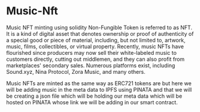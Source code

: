 # Music-Nft
Music NFT minting using solidity
Non-Fungible Token is referred to as NFT. It is a kind of digital asset that denotes ownership or proof of authenticity of a special good or piece of material, including, but not limited to, artwork, music, films, collectibles, or virtual property.
Recently, music NFTs have flourished since producers may now sell their white-labeled music to customers directly, cutting out middlemen, and they can also profit from marketplaces' secondary sales. Numerous platforms exist, including Sound.xyz, Nina Protocol, Zora Music, and many others.

Music NFTs are minted as the same way as ERC721 tokens are but here we will be adding music in the meta data to IPFS using PINATA and that we will be creating a json file which will be holding our meta data which will be hosted on PINATA whose link we will be adding in our smart contract.
